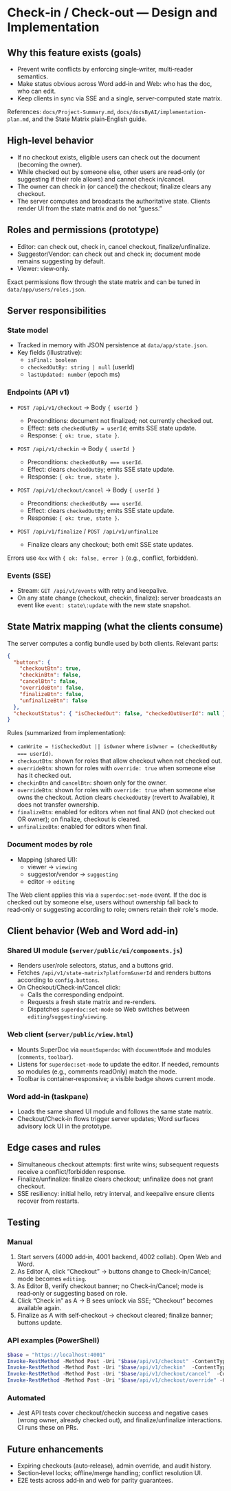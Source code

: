 # Check‑in / Check‑out — Design and Implementation

## Why this feature exists (goals)
- Prevent write conflicts by enforcing single‑writer, multi‑reader semantics.
- Make status obvious across Word add‑in and Web: who has the doc, who can edit.
- Keep clients in sync via SSE and a single, server‑computed state matrix.

References: `docs/Project-Summary.md`, `docs/docsByAI/implementation-plan.md`, and the State Matrix plain‑English guide.

## High‑level behavior
- If no checkout exists, eligible users can check out the document (becoming the owner).
- While checked out by someone else, other users are read‑only (or suggesting if their role allows) and cannot check in/cancel.
- The owner can check in (or cancel) the checkout; finalize clears any checkout.
- The server computes and broadcasts the authoritative state. Clients render UI from the state matrix and do not “guess.”

## Roles and permissions (prototype)
- Editor: can check out, check in, cancel checkout, finalize/unfinalize.
- Suggestor/Vendor: can check out and check in; document mode remains suggesting by default.
- Viewer: view‑only.

Exact permissions flow through the state matrix and can be tuned in `data/app/users/roles.json`.

## Server responsibilities

### State model
- Tracked in memory with JSON persistence at `data/app/state.json`.
- Key fields (illustrative):
  - `isFinal: boolean`
  - `checkedOutBy: string | null` (userId)
  - `lastUpdated: number` (epoch ms)

### Endpoints (API v1)
- `POST /api/v1/checkout` → Body `{ userId }`
  - Preconditions: document not finalized; not currently checked out.
  - Effect: sets `checkedOutBy = userId`; emits SSE state update.
  - Response: `{ ok: true, state }`.

- `POST /api/v1/checkin` → Body `{ userId }`
  - Preconditions: `checkedOutBy === userId`.
  - Effect: clears `checkedOutBy`; emits SSE state update.
  - Response: `{ ok: true, state }`.

- `POST /api/v1/checkout/cancel` → Body `{ userId }`
  - Preconditions: `checkedOutBy === userId`.
  - Effect: clears `checkedOutBy`; emits SSE state update.
  - Response: `{ ok: true, state }`.

- `POST /api/v1/finalize` / `POST /api/v1/unfinalize`
  - Finalize clears any checkout; both emit SSE state updates.

Errors use `4xx` with `{ ok: false, error }` (e.g., conflict, forbidden).

### Events (SSE)
- Stream: `GET /api/v1/events` with retry and keepalive.
- On any state change (checkout, checkin, finalize): server broadcasts an event like `event: state\:update` with the new state snapshot.

## State Matrix mapping (what the clients consume)
The server computes a config bundle used by both clients. Relevant parts:

```json
{
  "buttons": {
    "checkoutBtn": true,
    "checkinBtn": false,
    "cancelBtn": false,
    "overrideBtn": false,
    "finalizeBtn": false,
    "unfinalizeBtn": false
  },
  "checkoutStatus": { "isCheckedOut": false, "checkedOutUserId": null }
}
```

Rules (summarized from implementation):
- `canWrite = !isCheckedOut || isOwner` where `isOwner = (checkedOutBy === userId)`.
- `checkoutBtn`: shown for roles that allow checkout when not checked out.
- `overrideBtn`: shown for roles with `override: true` when someone else has it checked out.
- `checkinBtn` and `cancelBtn`: shown only for the owner.
- `overrideBtn`: shown for roles with `override: true` when someone else owns the checkout. Action clears `checkedOutBy` (revert to Available), it does not transfer ownership.
- `finalizeBtn`: enabled for editors when not final AND (not checked out OR owner); on finalize, checkout is cleared.
- `unfinalizeBtn`: enabled for editors when final.

### Document modes by role
- Mapping (shared UI):
  - viewer → `viewing`
  - suggestor/vendor → `suggesting`
  - editor → `editing`

The Web client applies this via a `superdoc:set-mode` event. If the doc is checked out by someone else, users without ownership fall back to read‑only or suggesting according to role; owners retain their role's mode.

## Client behavior (Web and Word add‑in)

### Shared UI module (`server/public/ui/components.js`)
- Renders user/role selectors, status, and a buttons grid.
- Fetches `/api/v1/state-matrix?platform&userId` and renders buttons according to `config.buttons`.
- On Checkout/Check‑in/Cancel click:
  - Calls the corresponding endpoint.
  - Requests a fresh state matrix and re-renders.
  - Dispatches `superdoc:set-mode` so Web switches between `editing`/`suggesting`/`viewing`.

### Web client (`server/public/view.html`)
- Mounts SuperDoc via `mountSuperdoc` with `documentMode` and modules (`comments`, `toolbar`).
- Listens for `superdoc:set-mode` to update the editor. If needed, remounts so modules (e.g., comments readOnly) match the mode.
- Toolbar is container‑responsive; a visible badge shows current mode.

### Word add‑in (taskpane)
- Loads the same shared UI module and follows the same state matrix.
- Checkout/Check‑in flows trigger server updates; Word surfaces advisory lock UI in the prototype.

## Edge cases and rules
- Simultaneous checkout attempts: first write wins; subsequent requests receive a conflict/forbidden response.
- Finalize/unfinalize: finalize clears checkout; unfinalize does not grant checkout.
- SSE resiliency: initial hello, retry interval, and keepalive ensure clients recover from restarts.

## Testing

### Manual
1) Start servers (4000 add‑in, 4001 backend, 4002 collab). Open Web and Word.
2) As Editor A, click “Checkout” → buttons change to Check‑in/Cancel; mode becomes `editing`.
3) As Editor B, verify checkout banner; no Check‑in/Cancel; mode is read‑only or suggesting based on role.
4) Click “Check in” as A → B sees unlock via SSE; “Checkout” becomes available again.
5) Finalize as A with self‑checkout → checkout cleared; finalize banner; buttons update.

### API examples (PowerShell)
```powershell
$base = "https://localhost:4001"
Invoke-RestMethod -Method Post -Uri "$base/api/v1/checkout" -ContentType 'application/json' -Body '{"userId":"user1"}'
Invoke-RestMethod -Method Post -Uri "$base/api/v1/checkin"  -ContentType 'application/json' -Body '{"userId":"user1"}'
Invoke-RestMethod -Method Post -Uri "$base/api/v1/checkout/cancel"  -ContentType 'application/json' -Body '{"userId":"user1"}'
Invoke-RestMethod -Method Post -Uri "$base/api/v1/checkout/override" -ContentType 'application/json' -Body '{"userId":"user2"}'
```

### Automated
- Jest API tests cover checkout/checkin success and negative cases (wrong owner, already checked out), and finalize/unfinalize interactions. CI runs these on PRs.

## Future enhancements
- Expiring checkouts (auto‑release), admin override, and audit history.
- Section‑level locks; offline/merge handling; conflict resolution UI.
- E2E tests across add‑in and web for parity guarantees.


